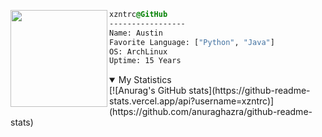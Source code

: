 <div style="display:block;text-align:left"><a href="https://github.com/Eccentrici/" imageanchor="1"><img align="left" src="https://avatars.githubusercontent.com/u/96399844?v=4" border="0" style="width:155px;">
  
  ```css
  xzntrc@GitHub
  -----------------
  Name: Austin
  Favorite Language: ["Python", "Java"]
  OS: ArchLinux  
  Uptime: 15 Years
  ```
<details open>
<summary> My Statistics</summary>
[![Anurag's GitHub stats](https://github-readme-stats.vercel.app/api?username=xzntrc)](https://github.com/anuraghazra/github-readme-stats)
</details>
</div>




